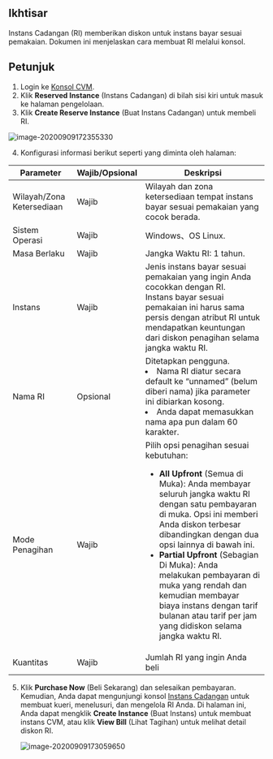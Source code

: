 ## Ikhtisar

Instans Cadangan (RI) memberikan diskon untuk instans bayar sesuai pemakaian. Dokumen ini menjelaskan cara membuat RI melalui konsol.

## Petunjuk
1. Login ke [Konsol CVM](https://console.cloud.tencent.com/cvm/instance/index?rid=1).
2. Klik **Reserved Instance** (Instans Cadangan) di bilah sisi kiri untuk masuk ke halaman pengelolaan.
3. Klik **Create Reserve Instance** (Buat Instans Cadangan) untuk membeli RI.

![image-20200909172355330](https://main.qcloudimg.com/raw/f604c27f8faeded74797d78d66ada9c2.png)

4. Konfigurasi informasi berikut seperti yang diminta oleh halaman:

| Parameter | Wajib/Opsional | Deskripsi |
| ------------------ | --------- | ------------------------------------------------------------ |
| Wilayah/Zona Ketersediaan | Wajib | Wilayah dan zona ketersediaan tempat instans bayar sesuai pemakaian yang cocok berada.           |
| Sistem Operasi | Wajib | Windows、OS Linux.                                    |
| Masa Berlaku | Wajib | Jangka Waktu RI: 1 tahun.                    |
| Instans | Wajib | Jenis instans bayar sesuai pemakaian yang ingin Anda cocokkan dengan RI.</br>Instans bayar sesuai pemakaian ini harus sama persis dengan atribut RI untuk mendapatkan keuntungan dari diskon penagihan selama jangka waktu RI.  |
| Nama RI | Opsional | Ditetapkan pengguna. <li> Nama RI diatur secara default ke “unnamed” (belum diberi nama) jika parameter ini dibiarkan kosong.</li>  <li> Anda dapat memasukkan nama apa pun dalam 60 karakter.</li> |
| Mode Penagihan | Wajib | Pilih opsi penagihan sesuai kebutuhan:</br> <ul><li>**All Upfront** (Semua di Muka): Anda membayar seluruh jangka waktu RI dengan satu pembayaran di muka. Opsi ini memberi Anda diskon terbesar dibandingkan dengan dua opsi lainnya di bawah ini.</li><li>**Partial Upfront** (Sebagian Di Muka): Anda melakukan pembayaran di muka yang rendah dan kemudian membayar biaya instans dengan tarif bulanan atau tarif per jam yang didiskon selama jangka waktu RI. </li> </ul> |
| Kuantitas | Wajib | Jumlah RI yang ingin Anda beli |


5. Klik **Purchase Now** (Beli Sekarang) dan selesaikan pembayaran. Kemudian, Anda dapat mengunjungi konsol [Instans Cadangan](https://console.cloud.tencent.com/cvm/reservedinstances/) untuk membuat kueri, menelusuri, dan mengelola RI Anda. Di halaman ini, Anda dapat mengklik **Create Instance** (Buat Instans) untuk membuat instans CVM, atau klik **View Bill** (Lihat Tagihan) untuk melihat detail diskon RI.

   ![image-20200909173059650](https://main.qcloudimg.com/raw/86912bb5b8ceabbb071fbb6cfa06cadf.png)
